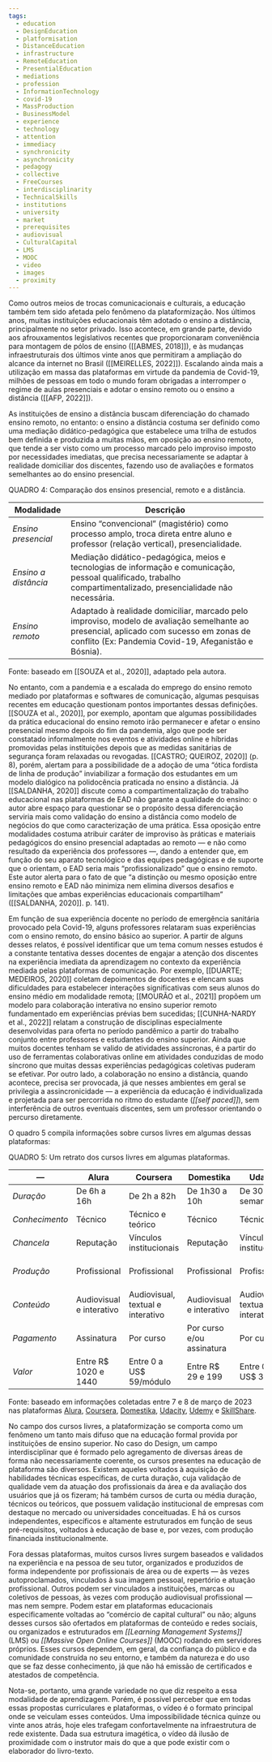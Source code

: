 ```yaml
---
tags:
  - education
  - DesignEducation
  - platformisation
  - DistanceEducation
  - infrastructure
  - RemoteEducation
  - PresentialEducation
  - mediations
  - profession
  - InformationTechnology
  - covid-19
  - MassProduction
  - BusinessModel
  - experience
  - technology
  - attention
  - immediacy
  - synchronicity
  - asynchronicity
  - pedagogy
  - collective
  - FreeCourses
  - interdisciplinarity
  - TechnicalSkills
  - institutions
  - university
  - market
  - prerequisites
  - audiovisual
  - CulturalCapital
  - LMS
  - MOOC
  - video
  - images
  - proximity
---
```

Como outros meios de trocas comunicacionais e culturais, a educação também tem sido afetada pelo fenômeno da plataformização. Nos últimos anos, muitas instituições educacionais têm adotado o ensino a distância, principalmente no setor privado. Isso acontece, em grande parte, devido aos afrouxamentos legislativos recentes que proporcionaram conveniência para montagem de pólos de ensino ([[ABMES, 2018]]), e às mudanças infraestruturais dos últimos vinte anos que permitiram a ampliação do alcance da internet no Brasil ([[MEIRELLES, 2022]]). Escalando ainda mais a utilização em massa das plataformas em virtude da pandemia de Covid-19, milhões de pessoas em todo o mundo foram obrigadas a interromper o regime de aulas presenciais e adotar o ensino remoto ou o ensino a distância ([[AFP, 2022]]).

As instituições de ensino a distância buscam diferenciação do chamado ensino remoto, no entanto: o ensino a distância costuma ser definido como uma mediação didático-pedagógica que estabelece uma trilha de estudos bem definida e produzida a muitas mãos, em oposição ao ensino remoto, que tende a ser visto como um processo marcado pelo improviso imposto por necessidades imediatas, que precisa necessariamente se adaptar à realidade domiciliar dos discentes, fazendo uso de avaliações e formatos semelhantes ao do ensino presencial.

QUADRO 4: Comparação dos ensinos presencial, remoto e a distância.

| Modalidade | Descrição |
|------------|-----------|
| _Ensino presencial_ | Ensino “convencional” (magistério) como processo amplo, troca direta entre aluno e professor (relação vertical), presencialidade. |
| _Ensino a distância_ | Mediação didático-pedagógica, meios e tecnologias de informação e comunicação, pessoal qualificado, trabalho compartimentalizado, presencialidade não necessária. |
| _Ensino remoto_ | Adaptado à realidade domiciliar, marcado pelo improviso, modelo de avaliação semelhante ao presencial, aplicado com sucesso em zonas de conflito (Ex: Pandemia Covid-19, Afeganistão e Bósnia). |

Fonte: baseado em [[SOUZA et al., 2020]], adaptado pela autora.

No entanto, com a pandemia e a escalada do emprego do ensino remoto mediado por plataformas e softwares de comunicação, algumas pesquisas recentes em educação questionam pontos importantes dessas definições. [[SOUZA et al., 2020]], por exemplo, apontam que algumas possibilidades da prática educacional do ensino remoto irão permanecer e afetar o ensino presencial mesmo depois do fim da pandemia, algo que pode ser constatado informalmente nos eventos e atividades online e híbridas promovidas pelas instituições depois que as medidas sanitárias de segurança foram relaxadas ou revogadas. [[CASTRO; QUEIROZ, 2020]] (p. 8), porém, alertam para a possibilidade de a adoção de uma “ótica fordista de linha de produção” inviabilizar a formação dos estudantes em um modelo dialógico na polidocência praticada no ensino a distância. Já [[SALDANHA, 2020]] discute como a compartimentalização do trabalho educacional nas plataformas de EAD não garante a qualidade do ensino: o autor abre espaço para questionar se o propósito dessa diferenciação serviria mais como validação do ensino a distância como modelo de negócios do que como caracterização de uma prática. Essa oposição entre modalidades costuma atribuir caráter de improviso às práticas e materiais pedagógicos do ensino presencial adaptadas ao remoto — e não como resultado da experiência dos professores —, dando a entender que, em função do seu aparato tecnológico e das equipes pedagógicas e de suporte que o orientam, o EAD seria mais “profissionalizado” que o ensino remoto. Este autor alerta para o fato de que “a distinção ou mesmo oposição entre ensino remoto e EAD não minimiza nem elimina diversos desafios e limitações que ambas experiências educacionais compartilham” ([[SALDANHA, 2020]]. p. 141).

Em função de sua experiência docente no período de emergência sanitária provocado pela Covid-19, alguns professores relataram suas experiências com o ensino remoto, do ensino básico ao superior. A partir de alguns desses relatos, é possível identificar que um tema comum nesses estudos é a constante tentativa desses docentes de engajar a atenção dos discentes na experiência imediata da aprendizagem no contexto da experiência mediada pelas plataformas de comunicação. Por exemplo, [[DUARTE; MEDEIROS, 2020]] coletam depoimentos de docentes e elencam suas dificuldades para estabelecer interações significativas com seus alunos do ensino médio em modalidade remota; [[MOURÃO et al., 2021]] propõem um modelo para colaboração interativa no ensino superior remoto fundamentado em experiências prévias bem sucedidas; [[CUNHA-NARDY et al., 2022]] relatam a construção de disciplinas especialmente desenvolvidas para oferta no período pandêmico a partir do trabalho conjunto entre professores e estudantes do ensino superior. Ainda que muitos docentes tenham se valido de atividades assíncronas, é a partir do uso de ferramentas colaborativas online em atividades conduzidas de modo síncrono que muitas dessas experiências pedagógicas coletivas puderam se efetivar. Por outro lado, a colaboração no ensino a distância, quando acontece, precisa ser provocada, já que nesses ambientes em geral se privilegia a assincronicidade — a experiência da educação é individualizada e projetada para ser percorrida no ritmo do estudante (_[[self paced]]_), sem interferência de outros eventuais discentes, sem um professor orientando o percurso diretamente. 

O quadro 5 compila informações sobre cursos livres em algumas dessas plataformas:

QUADRO 5: Um retrato dos cursos livres em algumas plataformas.

| — | Alura | Coursera | Domestika | Udacity | Udemy | SkillShare |
|---|-------|----------|-----------|---------|-------|------------|
| _Duração_ | De 6h a 16h | De 2h a 82h | De 1h30 a 10h | De 30h a 16 semanas | De 1h a 65h | De 15m a 1h30 |
| _Conhecimento_ | Técnico | Técnico e teórico | Técnico | Técnico | Técnico e teórico | Técnico |
| _Chancela_ | Reputação | Vínculos institucionais | Reputação | Vínculos institucionais | Reputação | Reputação |
| _Produção_ | Profissional | Profissional | Profissional | Profissional | Profissional e/ou independente | Independente |
| _Conteúdo_ | Audiovisual e interativo | Audiovisual, textual e interativo | Audiovisual e interativo | Audiovisual, textual e interativo | Audiovisual, textual e interativo | Audiovisual e interativo |
| _Pagamento_ | Assinatura | Por curso | Por curso e/ou assinatura | Por curso | Por curso | Assinatura |
| _Valor_ | Entre R$ 1020 e 1440 | Entre 0 a US$ 59/módulo | Entre R$ 29 e 199 | Entre 0 a US$ 399 | Entre R$ 27,90 e 189,90 | US$ 32 |

Fonte: baseado em informações coletadas entre 7 e 8 de março de 2023 nas plataformas [Alura](https://www.alura.com.br/), [Coursera](https://www.coursera.org/), [Domestika](https://www.domestika.org/), [Udacity](https://www.udacity.com/), [Udemy](https://www.udemy.com/) e [SkillShare](http://www.skillshare.com/).

No campo dos cursos livres, a plataformização se comporta como um fenômeno um tanto mais difuso que na educação formal provida por instituições de ensino superior. No caso do Design, um campo interdisciplinar que é formado pelo agregamento de diversas áreas de forma não necessariamente coerente, os cursos presentes na educação de plataforma são diversos. Existem aqueles voltados à aquisição de habilidades técnicas específicas, de curta duração, cuja validação de qualidade vem da atuação dos profissionais da área e da avaliação dos usuários que já os fizeram; há também cursos de curta ou média duração, técnicos ou teóricos, que possuem validação institucional de empresas com destaque no mercado ou universidades conceituadas. E há os cursos independentes, específicos e altamente estruturados em função de seus pré-requisitos, voltados à educação de base e, por vezes, com produção financiada institucionalmente. 

Fora dessas plataformas, muitos cursos livres surgem baseados e validados na experiência e na pessoa de seu tutor, organizados e produzidos de forma independente por profissionais de área ou de experts — às vezes autoproclamados, vinculados à sua imagem pessoal, repertório e atuação profissional. Outros podem ser vinculados a instituições, marcas ou coletivos de pessoas, às vezes com produção audiovisual profissional — mas nem sempre. Podem estar em plataformas educacionais especificamente voltadas ao “comércio de capital cultural” ou não; alguns desses cursos são ofertados em plataformas de conteúdo e redes sociais, ou organizados e estruturados em _[[Learning Management Systems]]_ (LMS) ou _[[Massive Open Online Courses]]_ (MOOC) rodando em servidores próprios. Esses cursos dependem, em geral, da confiança do público e da comunidade construída no seu entorno, e também da natureza e do uso que se faz desse conhecimento, já que não há emissão de certificados e atestados de competência.

Nota-se, portanto, uma grande variedade no que diz respeito a essa modalidade de aprendizagem. Porém, é possível perceber que em todas essas propostas curriculares e plataformas, o vídeo é o formato principal onde se veiculam esses conteúdos. Uma impossibilidade técnica quinze ou vinte anos atrás, hoje eles trafegam confortavelmente na infraestrutura de rede existente. Dada sua estrutura imagética, o vídeo dá ilusão de proximidade com o instrutor mais do que a que pode existir com o elaborador do livro-texto.